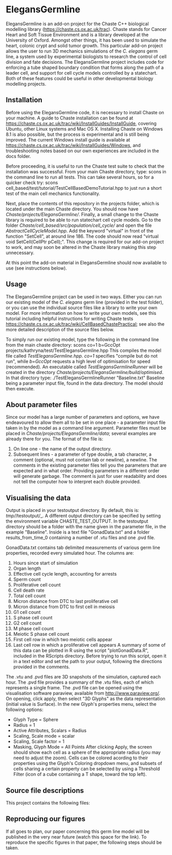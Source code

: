 # ElegansGermline
ElegansGermline is an add-on project for the Chaste C++ biological modelling library (https://chaste.cs.ox.ac.uk/trac). Chaste stands for Cancer Heart and Soft Tissue Environment and is a library developed at the University of Oxford. Amongst other things, it has been used to simulate the heart, colonic crypt and solid tumor growth. This particular add-on project allows the user to run 3D mechanics simulations of the _C. elegans_ germ line, a system used by experimental biologists to research the control of cell division and fate decisions. The ElegansGermline project includes code for enforcing a tube shaped boundary condition that forms along the path of a leader cell, and support for cell cycle models controlled by a statechart. Both of these features could be useful in other developmental biology modelling projects.

## Installation
Before using the ElegansGermline code, it is necessary to install Chaste on your machine. A guide to Chaste installation can be found at https://chaste.cs.ox.ac.uk/trac/wiki/InstallGuides/InstallGuide, covering Ubuntu, other Linux systems and Mac OS X. Installing Chaste on Windows 8.1 is also possible, but the process is experimental and is still being improved. The current Windows install guide is available at https://chaste.cs.ox.ac.uk/trac/wiki/InstallGuides/Windows, and troubleshooting notes based on our own experiences are included in the docs folder. 

Before proceeding, it is useful to run the Chaste test suite to check that the installation was successful. From your main Chaste directory, type:
    scons
in the command line to run all tests. This can take several hours, so for a quicker check try:
    scons cell_based/test/tutorial/TestCellBasedDemoTutorial.hpp
to just run a short test of the main cell mechanics functionality. 

Next, place the contents of this repository in the projects folder, which is located under the main Chaste directory. You should now have _Chaste/projects/ElegansGermline/_. Finally, a small change to the Chaste library is required to be able to run statechart cell cycle models. Go to the folder _Chaste/cell_based/src/population/cell_cycle/_ and open the file _AbstractCellCycleModel.hpp_. Add the keyword "virtual" in front of the function "SetCell", at around line 186. The code should now read "virtual void SetCell(CellPtr pCell);". This change is required for our add-on project to work, and may soon be altered in the Chaste library making this step unnecessary.

At this point the add-on material in ElegansGermline should now available to use (see instructions below).

## Usage
The ElegansGermline project can be used in two ways. Either you can run our existing model of the _C. elegans_ germ line (provided in the test folder), or you can use the individual source files like a library to write your own model. For more information on how to write your own models, see this tutorial including helpful instructions for writing Chaste tests https://chaste.cs.ox.ac.uk/trac/wiki/CellBasedChastePractical; see also the more detailed description of the source files below. 

To simply run our existing model, type the following in the command line from the main chaste directory:
    scons co=1 b=GccOpt projects/kathryna/test/TestElegansGermline.hpp
This compiles the model file called _TestElegansGermline.hpp_. _co=1_ specifies "compile but do not run", while _b=GccOpt_ requests a high level of optimisation for speed (recommended). An executable called _TestElegansGermlineRunner_ will be created in the directory _Chaste/projects/ElegansGermline/build/optimised_. In that directory type:
    ./TestElegansGermlineRunner "Baseline.txt"
Baseline being a parameter input file, found in the data directory. The model should then execute.

## About parameter files
Since our model has a large number of parameters and options, we have endeavoured to allow them all to be set in one place - a parameter input file taken in by the model as a command line argument. Parameter files must be placed in _Chaste/projects/ElegansGermline/data_; several examples are already there for you. The format of the file is:
1. On line one - the name of the output directory.
2. Subsequent lines - a parameter of type double, a tab character, a comment (optional, must not contain tab or newline), a newline.
The comments in the existing parameter files tell you the parameters that are expected and in what order. Providing parameters in a different order will generate garbage. The comment is just for user readability and does not tell the computer how to interpret each double provided.

## Visualising the data
Output is placed in your testoutput directory. By default, this is: _tmp/<your-username>_/testoutput/_. A different output directory can be specified by setting the environment variable CHASTE_TEST_OUTPUT. In the testoutput directory should be a folder with the name given in the parameter file, in the example "Baseline". Inside is a text file "GonadData.txt" and a folder results_from_time_0 containing a number of .vtu files and one .pvd file.

GonadData.txt contains tab delimited measurements of various germ line properties, recorded every simulated hour. The columns are:
1. Hours since start of simulation
2. Organ length
3. Effective cell cycle length, accounting for arrests
4. Sperm count
5. Proliferative cell count
6. Cell death rate
7. Total cell count
8. Micron distance from DTC to last proliferative cell
9. Micron distance from DTC to first cell in meiosis
10. G1 cell count
11. S phase cell count
12. G2 cell count
13. M phase cell count
14. Meiotic S phase cell count
15. First cell row in which two meiotic cells appear
16. Last cell row in which a proliferative cell appears
A summary of some of this data can be plotted in R using the script "plotGonadData.R", included in the RScripts directory. Before trying to run this script, open it in a text editor and set the path to your output, following the directions provided in the comments.

The .vtu and .pvd files are 3D snapshots of the simulation, captured each hour. The .pvd file provides a summary of the .vtu files, each of which represents a single frame. The .pvd file can be opened using the visualisation software paraview, available from http://www.paraview.org/. On opening, click apply, then select "3D Glyphs" as the data representation (initial value is Surface). In the new Glyph's properties menu, select the following options:
- Glyph Type = Sphere
- Radius = 1
- Active Attributes, Scalars = Radius
- Scaling, Scale mode = scalar
- Scaling, Scale factor = 1
- Masking, Glyph Mode = All Points
After clicking Apply, the screen should show each cell as a sphere of the appropriate radius (you may need to adjust the zoom). Cells can be colored acording to their properties using the Glyph's Coloring dropdown menu, and subsets of cells sharing a certain property can be selected by using a Threshold Filter (icon of a cube containing a T shape, toward the top left).


## Source file descriptions
This project contains the following files:


## Reproducing our figures
If all goes to plan, our paper concerning this germ line model will be published in the very near future (watch this space for the link). To reproduce the specific figures in that paper, the following steps should be taken.

